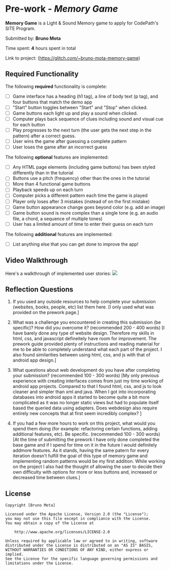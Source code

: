 # Pre-work - *Memory Game*

**Memory Game** is a Light & Sound Memory game to apply for CodePath's SITE Program. 

Submitted by: **Bruno Mota**

Time spent: **4** hours spent in total

Link to project: (https://glitch.com/~bruno-mota-memory-game)

## Required Functionality

The following **required** functionality is complete:

* [ ] Game interface has a heading (h1 tag), a line of body text (p tag), and four buttons that match the demo app
* [ ] "Start" button toggles between "Start" and "Stop" when clicked. 
* [ ] Game buttons each light up and play a sound when clicked. 
* [ ] Computer plays back sequence of clues including sound and visual cue for each button
* [ ] Play progresses to the next turn (the user gets the next step in the pattern) after a correct guess. 
* [ ] User wins the game after guessing a complete pattern
* [ ] User loses the game after an incorrect guess

The following **optional** features are implemented:

* [ ] Any HTML page elements (including game buttons) has been styled differently than in the tutorial
* [ ] Buttons use a pitch (frequency) other than the ones in the tutorial
* [ ] More than 4 functional game buttons
* [ ] Playback speeds up on each turn
* [ ] Computer picks a different pattern each time the game is played
* [ ] Player only loses after 3 mistakes (instead of on the first mistake)
* [ ] Game button appearance change goes beyond color (e.g. add an image)
* [ ] Game button sound is more complex than a single tone (e.g. an audio file, a chord, a sequence of multiple tones)
* [ ] User has a limited amount of time to enter their guess on each turn

The following **additional** features are implemented:

- [ ] List anything else that you can get done to improve the app!

## Video Walkthrough

Here's a walkthrough of implemented user stories:
![](https://i.imgur.com/rxVrD5N.gif)



## Reflection Questions
1. If you used any outside resources to help complete your submission (websites, books, people, etc) list them here. 
[I only used what was provided on the prework page.]

2. What was a challenge you encountered in creating this submission (be specific)? How did you overcome it? (recommended 200 - 400 words) 
[I have barely done any type of website design. Therefore my skills in html, css, and javascript defineitely have room for improvement. The prework guide provided plenty of instructions and reading material for me to 
 be able to completely understand what each part of the project. I also found similarities between using html, css, and js with that of android app design.]

3. What questions about web development do you have after completing your submission? (recommended 100 - 300 words) 
[My only previous experience with creating interfaces comes from just my time working of android app projects. Compared to that I found html, css, and js to look cleaner and simpler than xml and java. When I got into 
 incorporating databases into android apps it started to become quite a bit more complicated as it was no longer static views but had to populate itself based the queried data using adapters. 
 Does webdesign also require entirely new concepts that at first seem incredibly complex? ]

4. If you had a few more hours to work on this project, what would you spend them doing (for example: refactoring certain functions, adding additional features, etc). Be specific. (recommended 100 - 300 words) 
[At the time of submitting the prework I have only done completed the base game and if I spend for time on it in the future I would definitely addmore features. As it stands, having the same patern for every 
 iteration doesn't fulfill the goal of this type of memory game and implementing random patterns would be my first addition. While working on the project I also had the thought of allowing the user to decide their own
 difficulty with options for more or less buttons and, increased or decreased time between clues.]



## License

    Copyright [Bruno Mota]

    Licensed under the Apache License, Version 2.0 (the "License");
    you may not use this file except in compliance with the License.
    You may obtain a copy of the License at

        http://www.apache.org/licenses/LICENSE-2.0

    Unless required by applicable law or agreed to in writing, software
    distributed under the License is distributed on an "AS IS" BASIS,
    WITHOUT WARRANTIES OR CONDITIONS OF ANY KIND, either express or implied.
    See the License for the specific language governing permissions and
    limitations under the License.
